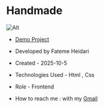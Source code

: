 # Handmade

![Alt]()

- <a href="https://fatemeheidariweb.github.io/Handmade/">Demo Project</a>

- Developed by Fateme Heidari

- Created - 2025-10-5

- Technologies Used - Html , Css

- Role - Frontend

- How to reach me : with my [Gmail](fateme.heidari2220@gmail.com)
